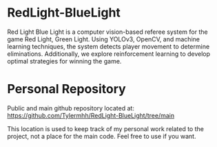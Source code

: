 # RedLight-BlueLight
Red Light Blue Light is a computer vision-based referee system for the game Red Light, Green Light. Using YOLOv3, OpenCV, and machine learning techniques, the system detects player movement to determine eliminations. Additionally, we explore reinforcement learning to develop optimal strategies for winning the game.

# Personal Repository
Public and main github repository located at: https://github.com/Tylermhh/RedLight-BlueLight/tree/main   <br>

This location is used to keep track of my personal work related to the project, not a place for the main code. Feel free to use if you want.
